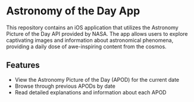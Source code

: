 # Astronomy of the Day App

This repository contains an iOS application that utilizes the Astronomy Picture of the Day API provided by NASA. 
The app allows users to explore captivating images and information about astronomical phenomena, providing a daily dose of awe-inspiring content from the cosmos.

## Features

- View the Astronomy Picture of the Day (APOD) for the current date
- Browse through previous APODs by date
- Read detailed explanations and information about each APOD
